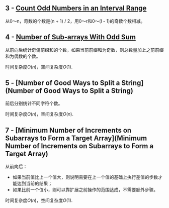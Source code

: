 ## 3 - [Count Odd Numbers in an Interval Range](https://leetcode.com/contest/biweekly-contest-31/problems/count-odd-numbers-in-an-interval-range)

从0～n，奇数的个数是(n + 1) / 2，用0～r和0～(l - 1)的奇数个数相减。

## 4 - [Number of Sub-arrays With Odd Sum](https://leetcode.com/contest/biweekly-contest-31/problems/number-of-sub-arrays-with-odd-sum)

从前向后统计奇偶前缀和的个数，如果当前前缀和为奇数，则总数量加上之前前缀和为偶数的个数。

时间复杂度$O(n)$，空间复杂度$O(1)$.

## 5 - [Number of Good Ways to Split a String](Number of Good Ways to Split a String)

前后分别统计不同字符个数。

时间复杂度$O(n)$，空间复杂度$O(n)$.

## 7 - [Minimum Number of Increments on Subarrays to Form a Target Array](Minimum Number of Increments on Subarrays to Form a Target Array)

从前向后：
* 如果当前值比上一个值大，则说明需要在上一个值的基础上执行差值的步数才能达到当前的结果；
* 如果比前一个值小，则可以靠扩展之前操作的范围达成，不需要额外步骤。

时间复杂度$O(n)$，空间复杂度$O(1)$.
